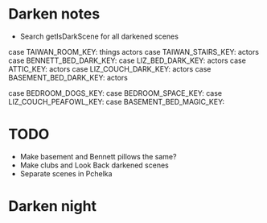 # Darken notes

* Search getIsDarkScene for all darkened scenes

case TAIWAN_ROOM_KEY:
    things
    actors
case TAIWAN_STAIRS_KEY:
    actors
case BENNETT_BED_DARK_KEY:
case LIZ_BED_DARK_KEY:
    actors
case ATTIC_KEY:
    actors
case LIZ_COUCH_DARK_KEY:
    actors
case BASEMENT_BED_DARK_KEY:
    actors

case BEDROOM_DOGS_KEY:
case BEDROOM_SPACE_KEY:
case LIZ_COUCH_PEAFOWL_KEY:
case BASEMENT_BED_MAGIC_KEY:

# TODO
* Make basement and Bennett pillows the same?
* Make clubs and Look Back darkened scenes
* Separate scenes in Pchelka

# Darken night
